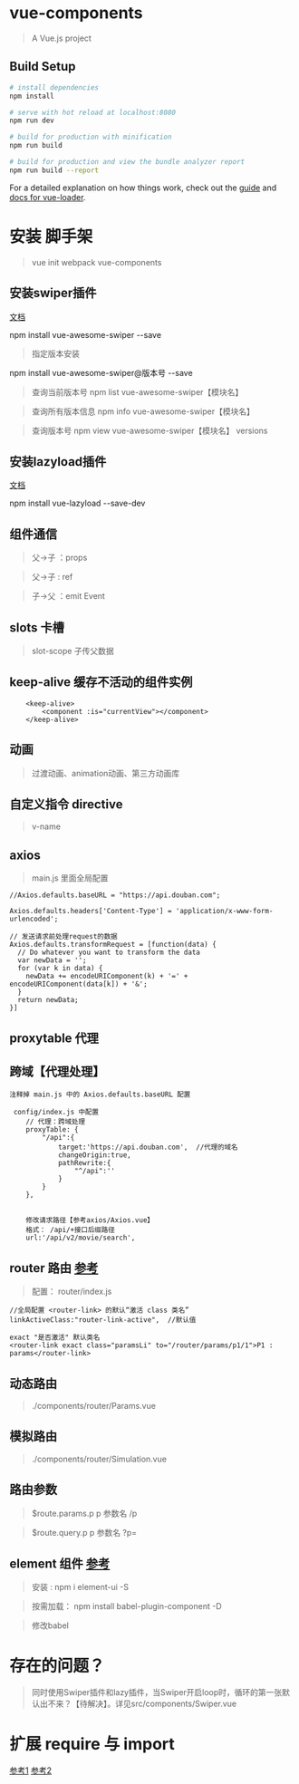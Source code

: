 # vue-components

> A Vue.js project

## Build Setup

``` bash
# install dependencies
npm install

# serve with hot reload at localhost:8080
npm run dev

# build for production with minification
npm run build

# build for production and view the bundle analyzer report
npm run build --report
```

For a detailed explanation on how things work, check out the [guide](http://vuejs-templates.github.io/webpack/) and [docs for vue-loader](http://vuejs.github.io/vue-loader).

# 安装 脚手架

> vue init webpack vue-components


## 安装swiper插件
[文档](https://www.npmjs.com/package/vue-awesome-swiper)


npm install vue-awesome-swiper --save

>指定版本安装

npm install vue-awesome-swiper@版本号 --save


>查询当前版本号
npm list vue-awesome-swiper【模块名】

>查询所有版本信息
npm info vue-awesome-swiper【模块名】

>查询版本号
npm view vue-awesome-swiper【模块名】  versions


## 安装lazyload插件
[文档](https://github.com/hilongjw/vue-lazyload)

npm install vue-lazyload --save-dev


## 组件通信

> 父->子 ：props

> 父->子 : ref

> 子->父 ：emit Event


## slots 卡槽
>slot-scope 子传父数据


## keep-alive  缓存不活动的组件实例
```
	<keep-alive>
		<component :is="currentView"></component>
	</keep-alive>
```

## 动画
> 过渡动画、animation动画、第三方动画库


## 自定义指令 directive
> v-name


## axios 

> main.js 里面全局配置
```
//Axios.defaults.baseURL = "https://api.douban.com";

Axios.defaults.headers['Content-Type'] = 'application/x-www-form-urlencoded';

// 发送请求前处理request的数据
Axios.defaults.transformRequest = [function(data) {
  // Do whatever you want to transform the data
  var newData = '';
  for (var k in data) {
    newData += encodeURIComponent(k) + '=' + encodeURIComponent(data[k]) + '&';
  }
  return newData;
}]
```


## proxytable 代理
## 跨域【代理处理】

```
注释掉 main.js 中的 Axios.defaults.baseURL 配置

 config/index.js 中配置
	// 代理：跨域处理
    proxyTable: {
        "/api":{
            target:'https://api.douban.com',  //代理的域名
            changeOrigin:true,
            pathRewrite:{
                "^/api":''
            }
        }
    },

	
	修改请求路径【参考axios/Axios.vue】
	格式： /api/+接口后缀路径
	url:'/api/v2/movie/search', 

```

## router 路由 [参考](https://router.vuejs.org/zh/api/#router-%E6%9E%84%E5%BB%BA%E9%80%89%E9%A1%B9)

> 配置： router/index.js 

```
//全局配置 <router-link> 的默认“激活 class 类名”
linkActiveClass:"router-link-active",  //默认值

exact "是否激活" 默认类名
<router-link exact class="paramsLi" to="/router/params/p1/1">P1 : params</router-link>

```

## 动态路由
> ./components/router/Params.vue


## 模拟路由
> ./components/router/Simulation.vue


## 路由参数
> $route.params.p     p 参数名   /p

> $route.query.p      p 参数名   ?p=



## element 组件 [参考](http://element.eleme.io/#/zh-CN/component/quickstart)
> 安装 : npm i element-ui -S

> 按需加载： npm install babel-plugin-component -D

> 修改babel  



# 存在的问题？

> 同时使用Swiper插件和lazy插件，当Swiper开启loop时，循环的第一张默认出不来？【待解决】。详见src/components/Swiper.vue


# 扩展 require 与 import
[参考1](https://www.cnblogs.com/sunshq/p/7922182.html)
[参考2](https://blog.csdn.net/deft_mkjing/article/details/80388770)